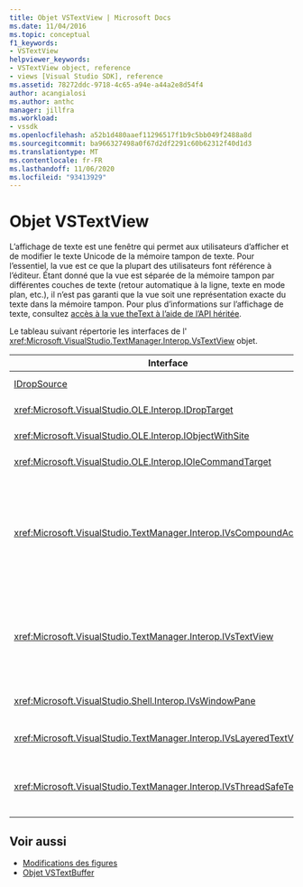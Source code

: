 ```yaml
---
title: Objet VSTextView | Microsoft Docs
ms.date: 11/04/2016
ms.topic: conceptual
f1_keywords:
- VSTextView
helpviewer_keywords:
- VSTextView object, reference
- views [Visual Studio SDK], reference
ms.assetid: 78272ddc-9718-4c65-a94e-a44a2e8d54f4
author: acangialosi
ms.author: anthc
manager: jillfra
ms.workload:
- vssdk
ms.openlocfilehash: a52b1d480aaef11296517f1b9c5bb049f2488a8d
ms.sourcegitcommit: ba966327498a0f67d2df2291c60b62312f40d1d3
ms.translationtype: MT
ms.contentlocale: fr-FR
ms.lasthandoff: 11/06/2020
ms.locfileid: "93413929"
---
```

# <a name="vstextview-object"></a>Objet VSTextView

L’affichage de texte est une fenêtre qui permet aux utilisateurs d’afficher et de modifier le texte Unicode de la mémoire tampon de texte. Pour l’essentiel, la vue est ce que la plupart des utilisateurs font référence à l’éditeur. Étant donné que la vue est séparée de la mémoire tampon par différentes couches de texte (retour automatique à la ligne, texte en mode plan, etc.), il n’est pas garanti que la vue soit une représentation exacte du texte dans la mémoire tampon. Pour plus d’informations sur l’affichage de texte, consultez [accès à la vue theText à l’aide de l’API héritée](/previous-versions/visualstudio/visual-studio-2015/extensibility/accessing-thetext-view-by-using-the-legacy-api?preserve-view=true&view=vs-2015).

Le tableau suivant répertorie les interfaces de l' <xref:Microsoft.VisualStudio.TextManager.Interop.VsTextView> objet.

|Interface|Description|
|---------------|-----------------|
|[IDropSource](/windows/desktop/api/oleidl/nn-oleidl-idropsource)|Interface OLE standard.|
|<xref:Microsoft.VisualStudio.OLE.Interop.IDropTarget>|Interface OLE standard.|
|<xref:Microsoft.VisualStudio.OLE.Interop.IObjectWithSite>|Interface OLE standard.|
|<xref:Microsoft.VisualStudio.OLE.Interop.IOleCommandTarget>|Interface OLE standard.|
|<xref:Microsoft.VisualStudio.TextManager.Interop.IVsCompoundAction>|Active la création d’actions composées (autrement dit, les actions regroupées en une seule unité d’annulation/de rétablissement).|
|<xref:Microsoft.VisualStudio.TextManager.Interop.IVsTextView>|Fournit les méthodes de base pour la gestion et l’accès à la vue. `IVsTextView` n’est pas thread-safe.|
|<xref:Microsoft.VisualStudio.Shell.Interop.IVsWindowPane>|Crée et gère un volet de fenêtre.|
|<xref:Microsoft.VisualStudio.TextManager.Interop.IVsLayeredTextView>|Interagit avec les couches de texte.|
|<xref:Microsoft.VisualStudio.TextManager.Interop.IVsThreadSafeTextView>|Effectue des opérations sur la vue à partir d’un thread différent.|

## <a name="see-also"></a>Voir aussi

- [Modifications des figures](https://www.microsoft.com/download/details.aspx?id=55984)
- [Objet VSTextBuffer](../extensibility/vstextbuffer-object.md)
